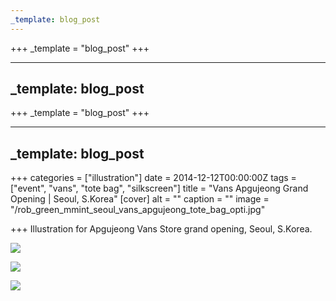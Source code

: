 ```yaml
---
_template: blog_post
---
```












+++
_template = "blog_post"
+++

---
_template: blog_post
---



+++
_template = "blog_post"
+++

---
_template: blog_post
---

+++
categories = ["illustration"]
date = 2014-12-12T00:00:00Z
tags = ["event", "vans", "tote bag", "silkscreen"]
title = "Vans Apgujeong Grand Opening | Seoul, S.Korea"
[cover]
alt = ""
caption = ""
image = "/rob_green_mmint_seoul_vans_apgujeong_tote_bag_opti.jpg"

+++
Illustration for Apgujeong Vans Store grand opening, Seoul, S.Korea.

![](/rob_green_mmint_seoul_vans_apgujeong_tote_bag_opti_02.jpg)

![](/rob_green_mmint_seoul_vans_apgujeong_tote_bag_opti_03.jpg)

![](/rob_green_mmint_seoul_vans_apgujeong_tote_bag_opti_04.jpg)
